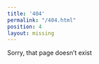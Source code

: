 ```yaml
---
title: '404'
permalink: "/404.html"
position: 4
layout: missing
---
```


Sorry, that page doesn’t exist